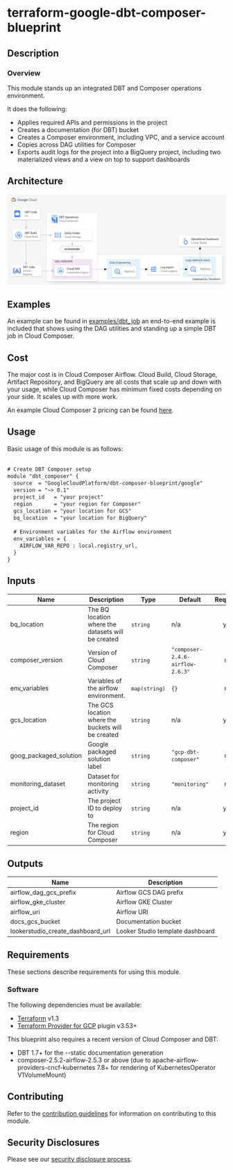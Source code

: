 # terraform-google-dbt-composer-blueprint

## Description

### Overview

This module stands up an integrated DBT and Composer operations environment.

It does the following:
 * Applies required APIs and permissions in the project
 * Creates a documentation (for DBT) bucket
 * Creates a Composer environment, including VPC, and a service account
 * Copies across DAG utilities for Composer
 * Exports audit logs for the project into a BigQuery project, including two materialized views and a view on top to support dashboards

## Architecture

<img alt="Architecture Diagram" src="docs/arch_diagram.png">

## Examples

An example can be found in [examples/dbt_job](examples/dbt_job/README.md) an end-to-end example is included that shows using the DAG utilities and standing up a simple DBT job in Cloud Composer.

## Cost

The major cost is in Cloud Composer Airflow. Cloud Build, Cloud Storage, Artifact Repository, and BigQuery are all costs that scale up and down with your usage, while Cloud Composer has minimum fixed costs depending on your side. It scales up with more work.

An example Cloud Composer 2 pricing can be found [here](https://cloud.google.com/composer/pricing#composer-2-example).

## Usage

Basic usage of this module is as follows:

```hcl

# Create DBT Composer setup
module "dbt_composer" {
  source  = "GoogleCloudPlatform/dbt-composer-blueprint/google"
  version = "~> 0.1"
  project_id   = "your project"
  region       = "your region for Composer"
  gcs_location = "your location for GCS"
  bq_location  = "your location for BigQuery"

  # Environment variables for the Airflow environment
  env_variables = {
    AIRFLOW_VAR_REPO : local.registry_url,
  }
}
```

<!-- BEGINNING OF PRE-COMMIT-TERRAFORM DOCS HOOK -->
## Inputs

| Name | Description | Type | Default | Required |
|------|-------------|------|---------|:--------:|
| bq\_location | The BQ location where the datasets will be created | `string` | n/a | yes |
| composer\_version | Version of Cloud Composer | `string` | `"composer-2.4.6-airflow-2.6.3"` | no |
| env\_variables | Variables of the airflow environment. | `map(string)` | `{}` | no |
| gcs\_location | The GCS location where the buckets will be created | `string` | n/a | yes |
| goog\_packaged\_solution | Google packaged solution label | `string` | `"gcp-dbt-composer"` | no |
| monitoring\_dataset | Dataset for monitoring activity | `string` | `"monitoring"` | no |
| project\_id | The project ID to deploy to | `string` | n/a | yes |
| region | The region for Cloud Composer | `string` | n/a | yes |

## Outputs

| Name | Description |
|------|-------------|
| airflow\_dag\_gcs\_prefix | Airflow GCS DAG prefix |
| airflow\_gke\_cluster | Airflow GKE Cluster |
| airflow\_uri | Airflow URI |
| docs\_gcs\_bucket | Documentation bucket |
| lookerstudio\_create\_dashboard\_url | Looker Studio template dashboard |

<!-- END OF PRE-COMMIT-TERRAFORM DOCS HOOK -->

## Requirements

These sections describe requirements for using this module.

### Software

The following dependencies must be available:

- [Terraform][terraform] v1.3
- [Terraform Provider for GCP][terraform-provider-gcp] plugin v3.53+

This blueprint also requires a recent version of Cloud Composer and DBT:

- DBT 1.7+ for the --static documentation generation
- composer-2.5.2-airflow-2.5.3 or above (due to apache-airflow-providers-cncf-kubernetes 7.8+ for rendering of KubernetesOperator V1VolumeMount)

## Contributing

Refer to the [contribution guidelines](./CONTRIBUTING.md) for
information on contributing to this module.

[iam-module]: https://registry.terraform.io/modules/terraform-google-modules/iam/google
[project-factory-module]: https://registry.terraform.io/modules/terraform-google-modules/project-factory/google
[terraform-provider-gcp]: https://www.terraform.io/docs/providers/google/index.html
[terraform]: https://www.terraform.io/downloads.html

## Security Disclosures

Please see our [security disclosure process](./SECURITY.md).
